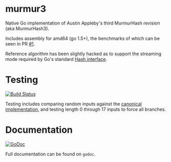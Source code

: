 murmur3
=======

Native Go implementation of Austin Appleby's third MurmurHash revision (aka
MurmurHash3).

Includes assembly for amd64 (go 1.5+), the benchmarks of which can be seen in
PR [#1](https://github.com/twmb/murmur3/pull/1).

Reference algorithm has been slightly hacked as to support the streaming mode
required by Go's standard [Hash interface](http://golang.org/pkg/hash/#Hash).

Testing
=======

[![Build Status](https://travis-ci.org/twmb/murmur3.svg?branch=ci)](https://travis-ci.org/twmb/murmur3)

Testing includes comparing random inputs against the [canonical
implementation](https://github.com/aappleby/smhasher/blob/master/src/MurmurHash3.cpp),
and testing length 0 through 17 inputs to force all branches.

Documentation
=============

[![GoDoc](https://godoc.org/github.com/twmb/murmur3?status.svg)](https://godoc.org/github.com/twmb/murmur3)

Full documentation can be found on `godoc`.
